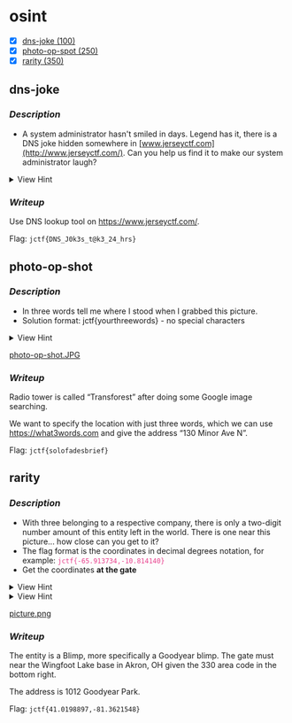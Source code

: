 # **osint**

- [x] [dns-joke (100)](#dns-joke)
- [x] [photo-op-spot (250)](#photo-op-spot)
- [x] [rarity (350)](#rarity)

## **dns-joke**

### ***Description***

- A system administrator hasn't smiled in days. Legend has it, there is a DNS joke hidden somewhere in [www.jerseyctf.com](http://www.jerseyctf.com/). Can you help us find it to make our system administrator laugh?

<details>
    <summary>View Hint</summary>
    How are IP addresses pointed towards domain names?
</details>


### ***Writeup***

Use DNS lookup tool on https://www.jerseyctf.com/.

Flag: `jctf{DNS_J0k3s_t@k3_24_hrs}`

## **photo-op-shot**

### ***Description***

- In three words tell me where I stood when I grabbed this picture.
- Solution format: jctf{yourthreewords} - no special characters

<details>
    <summary>View Hint</summary>
    GPS coordinates aren't the only method of specifying a location.
</details>


[photo-op-shot.JPG](https://www.jerseyctf.site/files/6ff5e1564d4137f5d48463aedb8e5632/photo-op-spot.JPG?token=eyJ1c2VyX2lkIjozODgsInRlYW1faWQiOjUxMSwiZmlsZV9pZCI6NDB9.YlR90A.K0YFsNi4Ihmwgz69ZbnR1DWQs-E)

### ***Writeup***

Radio tower is called “Transforest” after doing some Google image searching.

We want to specify the location with just three words, which we can use https://what3words.com and give the address “130 Minor Ave N”.

Flag: `jctf{solofadesbrief}`

## **rarity**

### ***Description***

- With three belonging to a respective company, there is only a two-digit number amount of this entity left in the world. There is one near this picture... how close can you get to it?
- The flag format is the coordinates in decimal degrees notation, for example: <span style="color: #e83e8c;">`jctf{-65.913734,-10.814140}`</span>
- Get the coordinates **at the gate**

<details>
    <summary>View Hint</summary>
    Aren't sub sandwiches great?
</details>


<details>
    <summary>View Hint</summary>
    <a href="https://en.wikipedia.org/wiki/Hindenburg_disaster">https://en.wikipedia.org/wiki/Hindenburg_disaster</a>
</details>


[picture.png](https://www.jerseyctf.site/files/4133210b82b0c48fc842bee2a7ab7fee/picture.png?token=eyJ1c2VyX2lkIjozODgsInRlYW1faWQiOjUxMSwiZmlsZV9pZCI6NDF9.YlSBiA.AIUYELs0qMedI9HnhxsrEjieKoM)

### ***Writeup***

The entity is a Blimp, more specifically a Goodyear blimp. The gate must near the Wingfoot Lake base in Akron, OH given the 330 area code in the bottom right.

The address is 1012 Goodyear Park.

Flag: `jctf{41.0198897,-81.3621548}`